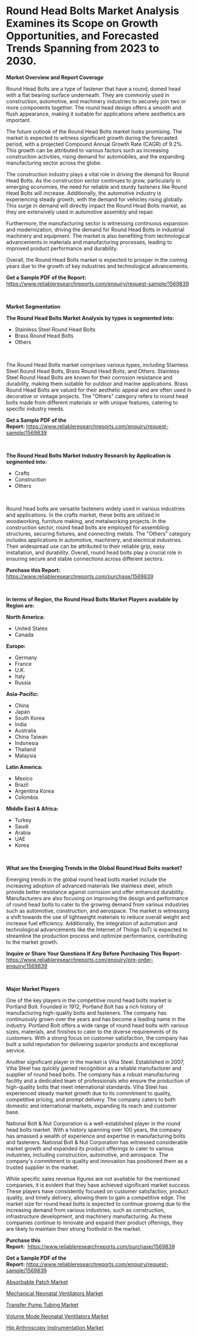 <p><h1>Round Head Bolts Market Analysis Examines its Scope on Growth Opportunities, and Forecasted Trends Spanning from 2023 to 2030.</h1></p><p><strong>Market Overview and Report Coverage</strong></p>
<p><p>Round Head Bolts are a type of fastener that have a round, domed head with a flat bearing surface underneath. They are commonly used in construction, automotive, and machinery industries to securely join two or more components together. The round head design offers a smooth and flush appearance, making it suitable for applications where aesthetics are important.</p><p>The future outlook of the Round Head Bolts market looks promising. The market is expected to witness significant growth during the forecasted period, with a projected Compound Annual Growth Rate (CAGR) of 9.2%. This growth can be attributed to various factors such as increasing construction activities, rising demand for automobiles, and the expanding manufacturing sector across the globe.</p><p>The construction industry plays a vital role in driving the demand for Round Head Bolts. As the construction sector continues to grow, particularly in emerging economies, the need for reliable and sturdy fasteners like Round Head Bolts will increase. Additionally, the automotive industry is experiencing steady growth, with the demand for vehicles rising globally. This surge in demand will directly impact the Round Head Bolts market, as they are extensively used in automotive assembly and repair.</p><p>Furthermore, the manufacturing sector is witnessing continuous expansion and modernization, driving the demand for Round Head Bolts in industrial machinery and equipment. The market is also benefiting from technological advancements in materials and manufacturing processes, leading to improved product performance and durability.</p><p>Overall, the Round Head Bolts market is expected to prosper in the coming years due to the growth of key industries and technological advancements.</p></p>
<p><strong>Get a Sample PDF of the Report:</strong> <a href="https://www.reliableresearchreports.com/enquiry/request-sample/1569839">https://www.reliableresearchreports.com/enquiry/request-sample/1569839</a></p>
<p>&nbsp;</p>
<p><strong>Market Segmentation</strong></p>
<p><strong>The Round Head Bolts Market Analysis by types is segmented into:</strong></p>
<p><ul><li>Stainless Steel Round Head Bolts</li><li>Brass Round Head Bolts</li><li>Others</li></ul></p>
<p>&nbsp;</p>
<p><p>The Round Head Bolts market comprises various types, including Stainless Steel Round Head Bolts, Brass Round Head Bolts, and Others. Stainless Steel Round Head Bolts are known for their corrosion resistance and durability, making them suitable for outdoor and marine applications. Brass Round Head Bolts are valued for their aesthetic appeal and are often used in decorative or vintage projects. The "Others" category refers to round head bolts made from different materials or with unique features, catering to specific industry needs.</p></p>
<p><strong>Get a Sample PDF of the Report:</strong>&nbsp;<a href="https://www.reliableresearchreports.com/enquiry/request-sample/1569839">https://www.reliableresearchreports.com/enquiry/request-sample/1569839</a></p>
<p>&nbsp;</p>
<p><strong>The Round Head Bolts Market Industry Research by Application is segmented into:</strong></p>
<p><ul><li>Crafts</li><li>Construction</li><li>Others</li></ul></p>
<p>&nbsp;</p>
<p><p>Round head bolts are versatile fasteners widely used in various industries and applications. In the crafts market, these bolts are utilized in woodworking, furniture making, and metalworking projects. In the construction sector, round head bolts are employed for assembling structures, securing fixtures, and connecting metals. The "Others" category includes applications in automotive, machinery, and electrical industries. Their widespread use can be attributed to their reliable grip, easy installation, and durability. Overall, round head bolts play a crucial role in ensuring secure and stable connections across different sectors.</p></p>
<p><strong>Purchase this Report:</strong>&nbsp; <a href="https://www.reliableresearchreports.com/purchase/1569839">https://www.reliableresearchreports.com/purchase/1569839</a></p>
<p>&nbsp;</p>
<p><strong>In terms of Region, the Round Head Bolts Market Players available by Region are:</strong></p>
<p>
    <p> <strong> North America: </strong>
        <ul>
            <li>United States</li>
            <li>Canada</li>
        </ul>
        </p> 
    <p> <strong> Europe: </strong>
        <ul>
            <li>Germany</li>
            <li>France</li>
            <li>U.K.</li>
            <li>Italy</li>
            <li>Russia</li>
        </ul>
        </p> 
    <p> <strong> Asia-Pacific: </strong>
        <ul>
            <li>China</li>
            <li>Japan</li>
            <li>South Korea</li>
            <li>India</li>
            <li>Australia</li>
            <li>China Taiwan</li>
            <li>Indonesia</li>
            <li>Thailand</li>
            <li>Malaysia</li>
        </ul>
        </p> 
    <p> <strong> Latin America: </strong>
        <ul>
            <li>Mexico</li>
            <li>Brazil</li>
            <li>Argentina Korea</li>
            <li>Colombia</li>
        </ul>
        </p> 
    <p> <strong> Middle East & Africa: </strong>
        <ul>
            <li>Turkey</li>
            <li>Saudi</li>
            <li>Arabia</li>
            <li>UAE</li>
            <li>Korea</li>
        </ul>
    </p>
    </p>
<p>&nbsp;</p>
<p><strong>What are the Emerging Trends in the Global Round Head Bolts market?</strong></p>
<p><p>Emerging trends in the global round head bolts market include the increasing adoption of advanced materials like stainless steel, which provide better resistance against corrosion and offer enhanced durability. Manufacturers are also focusing on improving the design and performance of round head bolts to cater to the growing demand from various industries such as automotive, construction, and aerospace. The market is witnessing a shift towards the use of lightweight materials to reduce overall weight and increase fuel efficiency. Additionally, the integration of automation and technological advancements like the Internet of Things (IoT) is expected to streamline the production process and optimize performance, contributing to the market growth.</p></p>
<p><strong>Inquire or Share Your Questions If Any Before Purchasing This Report</strong>- <a href="https://www.reliableresearchreports.com/enquiry/pre-order-enquiry/1569839">https://www.reliableresearchreports.com/enquiry/pre-order-enquiry/1569839</a></p>
<p>&nbsp;</p>
<p><strong>Major Market Players</strong></p>
<p><p>One of the key players in the competitive round head bolts market is Portland Bolt. Founded in 1912, Portland Bolt has a rich history of manufacturing high-quality bolts and fasteners. The company has continuously grown over the years and has become a leading name in the industry. Portland Bolt offers a wide range of round head bolts with various sizes, materials, and finishes to cater to the diverse requirements of its customers. With a strong focus on customer satisfaction, the company has built a solid reputation for delivering superior products and exceptional service.</p><p>Another significant player in the market is Viha Steel. Established in 2007, Viha Steel has quickly gained recognition as a reliable manufacturer and supplier of round head bolts. The company has a robust manufacturing facility and a dedicated team of professionals who ensure the production of high-quality bolts that meet international standards. Viha Steel has experienced steady market growth due to its commitment to quality, competitive pricing, and prompt delivery. The company caters to both domestic and international markets, expanding its reach and customer base.</p><p>National Bolt & Nut Corporation is a well-established player in the round head bolts market. With a history spanning over 100 years, the company has amassed a wealth of experience and expertise in manufacturing bolts and fasteners. National Bolt & Nut Corporation has witnessed considerable market growth and expanded its product offerings to cater to various industries, including construction, automotive, and aerospace. The company's commitment to quality and innovation has positioned them as a trusted supplier in the market.</p><p>While specific sales revenue figures are not available for the mentioned companies, it is evident that they have achieved significant market success. These players have consistently focused on customer satisfaction, product quality, and timely delivery, allowing them to gain a competitive edge. The market size for round head bolts is expected to continue growing due to the increasing demand from various industries, such as construction, infrastructure development, and machinery manufacturing. As these companies continue to innovate and expand their product offerings, they are likely to maintain their strong foothold in the market.</p></p>
<p><strong>Purchase this Report:</strong>&nbsp;&nbsp;<a href="https://www.reliableresearchreports.com/purchase/1569839">https://www.reliableresearchreports.com/purchase/1569839</a></p>
<p></p>
<p><strong>Get a Sample PDF of the Report:</strong>&nbsp;<a href="https://www.reliableresearchreports.com/enquiry/request-sample/1569839">https://www.reliableresearchreports.com/enquiry/request-sample/1569839</a></p>
<p><p><a href="https://www.linkedin.com/pulse/absorbable-patch-market-challenges-opportunities-growth-ayjse/">Absorbable Patch Market</a></p><p><a href="https://medium.com/@juliecastro06/mechanical-neonatal-ventilators-market-insights-into-market-cagr-market-trends-and-growth-f053d6950a2f">Mechanical Neonatal Ventilators Market</a></p><p><a href="https://www.linkedin.com/pulse/transfer-pump-tubing-market-size-2023-2030-global-bsh9e/">Transfer Pump Tubing Market</a></p><p><a href="https://medium.com/@marieriley2012/analyzing-volume-mode-neonatal-ventilators-market-global-industry-perspective-and-forecast-2023-90f67bbbd738">Volume Mode Neonatal Ventilators Market</a></p><p><a href="https://www.linkedin.com/pulse/hip-arthroscopy-instrumentation-market-research-jquoe/">Hip Arthroscopy Instrumentation Market</a></p></p>